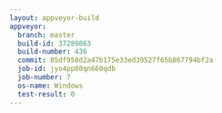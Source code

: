 ```yaml
---
layout: appveyor-build
appveyor:
  branch: master
  build-id: 37289863
  build-number: 436
  commit: 85df958d2a47b175e33ed39527f65b867794bf2a
  job-id: jyo4pp80qn660qdb
  job-number: 7
  os-name: Windows
  test-result: 0
---
```

